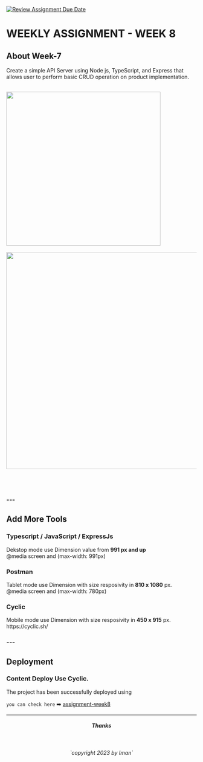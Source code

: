 [![Review Assignment Due Date](https://classroom.github.com/assets/deadline-readme-button-24ddc0f5d75046c5622901739e7c5dd533143b0c8e959d652212380cedb1ea36.svg)](https://classroom.github.com/a/jmQFTmFT)


<h1>WEEKLY ASSIGNMENT - WEEK 8</h1>


<div>
<h2>About Week-7</h2>

<p>Create a simple API Server using Node js, TypeScript, and Express that allows user to perform basic CRUD operation on product implementation.
</p>

</br>
  <img src="./assets/image.png" height="408rm" justify-content="center">
  </br></br>
  <img src="./assets/image-1.png" height="575rm" justify-content="center">

</br></br>

</div>

### ---

<div>
<h2>Add More Tools</h2>

<h3>Typescript / JavaScript / ExpressJs</h3>
<p>Dekstop mode use Dimension value from <b>991 px and up</b>
</br>@media screen and (max-width: 991px)
</p>

<h3>Postman</h3>
<p>Tablet mode use Dimension with size resposivity in <b>810 x 1080</b> px.
</br>@media screen and (max-width: 780px)
</p>

<h3>Cyclic</h3>
<p>Mobile mode use Dimension with size resposivity in <b>450 x 915</b> px.
</br>https://cyclic.sh/
</p>
</div>



### ---
</div>
<h2>Deployment</H2>

<h3> Content Deploy Use Cyclic.</h3>
<p>The project has been successfully deployed using 
</p>


`you can check here` :arrow_right: [assignment-week8](https://gifted-petticoat-elk.cyclic.app/)


</div>







---
<h5 style = "text-align : center">Thanks</h5></br>
<p style = "text-align : center"><i>`copyright 2023 by Iman`</i></p>